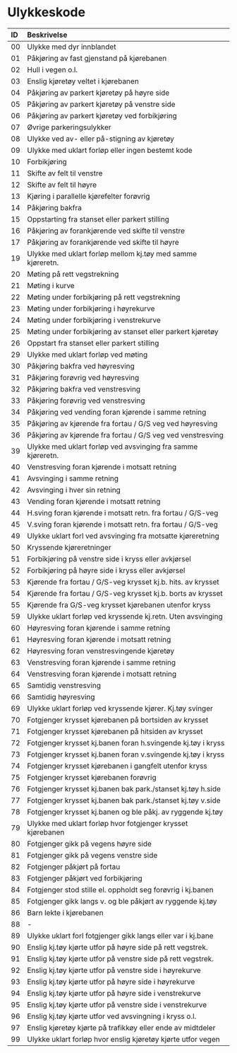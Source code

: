# Ulykkeskode

| ID            |Beskrivelse|
|:--------------|:----|
| 00            |Ulykke med dyr innblandet|
| 01            |Påkjøring av fast gjenstand på kjørebanen|
| 02            |Hull i vegen o.l.|
| 03            |Enslig kjøretøy veltet i kjørebanen|
| 04            |Påkjøring av parkert kjøretøy på høyre side|
| 05            |Påkjøring av parkert kjøretøy på venstre side|
| 06            |Påkjøring av parkert kjøretøy ved forbikjøring|
| 07            |Øvrige parkeringsulykker|
| 08            |Ulykke ved av- eller på-stigning av kjøretøy|
| 09            |Ulykke med uklart forløp eller ingen bestemt kode|
| 10            |Forbikjøring|
| 11            |Skifte av felt til venstre|
| 12            |Skifte av felt til høyre|
| 13            |Kjøring i parallelle kjørefelter forøvrig|
| 14            |Påkjøring bakfra|
| 15            |Oppstarting fra stanset eller parkert stilling|
| 16            |Påkjøring av forankjørende ved skifte til venstre|
| 17            |Påkjøring av forankjørende ved skifte til høyre|
| 19            |Ulykke med uklart forløp mellom kj.tøy med samme kjøreretn.|
| 20            |Møting på rett vegstrekning|
| 21            |Møting i kurve|
| 22            |Møting under forbikjøring på rett vegstrekning|
| 23            |Møting under forbikjøring i høyrekurve|
| 24            |Møting under forbikjøring i venstrekurve|
| 25            |Møting under forbikjøring av stanset eller parkert kjøretøy|
| 26            |Oppstart fra stanset eller parkert stilling|
| 29            |Ulykke med uklart forløp ved møting|
| 30            |Påkjøring bakfra ved høyresving|
| 31            |Påkjøring forøvrig ved høyresving|
| 32            |Påkjøring bakfra ved venstresving|
| 33            |Påkjøring forøvrig ved venstresving|
| 34            |Påkjøring ved vending foran kjørende i samme retning|
| 35            |Påkjøring av kjørende fra fortau / G/S veg ved høyresving|
| 36            |Påkjøring av kjørende fra fortau / G/S veg ved venstresving|
| 39            |Ulykke med uklart forløp ved avsvinging fra samme kjøreretn.|
| 40            |Venstresving foran kjørende i motsatt retning|
| 41            |Avsvinging i samme retning|
| 42            |Avsvinging i hver sin retning|
| 43            |Vending foran kjørende i motsatt retning|
| 44            |H.sving foran kjørende i motsatt retn. fra fortau / G/S-veg|
| 45            |V.sving foran kjørende i motsatt retn. fra fortau / G/S-veg|
| 49            |Ulykke uklart forl ved avsvinging fra motsatte kjøreretning|
| 50            |Kryssende kjøreretninger|
| 51            |Forbikjøring på venstre side i kryss eller avkjørsel|
| 52            |Forbikjøring på høyre side i kryss eller avkjørsel|
| 53            |Kjørende fra fortau / G/S-veg krysset kj.b. hits. av krysset|
| 54            |Kjørende fra fortau / G/S-veg krysset kj.b. borts av krysset|
| 55            |Kjørende fra G/S-veg krysset kjørebanen utenfor kryss|
| 59            |Ulykke uklart forløp ved kryssende kj.retn. Uten avsvinging|
| 60            |Høyresving foran kjørende i samme retning|
| 61            |Høyresving foran kjørende i motsatt retning|
| 62            |Høyresving foran venstresvingende kjøretøy|
| 63            |Venstresving foran kjørende i samme retning|
| 64            |Venstresving foran kjørende i motsatt retning|
| 65            |Samtidig venstresving|
| 66            |Samtidig høyresving|
| 69            |Ulykke uklart forløp ved kryssende kjører. Kj.tøy svinger|
| 70            |Fotgjenger krysset kjørebanen på bortsiden av krysset|
| 71            |Fotgjenger krysset kjørebanen på hitsiden av krysset|
| 72            |Fotgjenger krysset kj.banen foran h.svingende kj.tøy i kryss|
| 73            |Fotgjenger krysset kj.banen foran v.svingende kj.tøy i kryss|
| 74            |Fotgjenger krysset kjørebanen i gangfelt utenfor kryss|
| 75            |Fotgjenger krysset kjørebanen forøvrig|
| 76            |Fotgjenger krysset kj.banen bak park./stanset kj.tøy h.side|
| 77            |Fotgjenger krysset kj.banen bak park./stanset kj.tøy v.side|
| 78            |Fotgjenger krysset kj.banen og ble påkj. av ryggende kj.tøy|
| 79            |Ulykke med uklart forløp hvor fotgjenger krysset kjørebanen|
| 80            |Fotgjenger gikk på vegens høyre side|
| 81            |Fotgjenger gikk på vegens venstre side|
| 82            |Fotgjenger påkjørt på fortau|
| 83            |Fotgjenger påkjørt ved forbikjøring|
| 84            |Fotgjenger stod stille el. oppholdt seg forøvrig i kj.banen|
| 85            |Fotgjenger gikk langs v. og ble påkjørt av ryggende kj.tøy|
| 86            |Barn lekte i kjørebanen|
| 88            |-|
| 89            |Ulykke uklart forl fotgjenger gikk langs eller var i kj.bane|
| 90            |Enslig kj.tøy kjørte utfor på høyre side på rett vegstrek.|
| 91            |Enslig kj.tøy kjørte utfor på venstre side på rett vegstrek.|
| 92            |Enslig kj.tøy kjørte utfor på venstre side i høyrekurve|
| 93            |Enslig kj.tøy kjørte utfor på høyre side i høyrekurve|
| 94            |Enslig kj.tøy kjørte utfor på høyre side i venstrekurve|
| 95            |Enslig kj.tøy kjørte utfor på venstre side i venstrekurve|
| 96            |Enslig kj.tøy kjørte utfor ved avsvingning i kryss o.l.|
| 97            |Enslig kjøretøy kjørte på trafikkøy eller ende av midtdeler|
| 99            |Ulykke uklart forløp hvor enslig kjøretøy kjørte utfor vegen|
